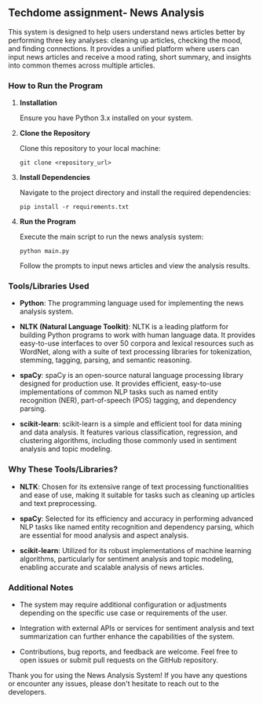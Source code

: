 <h2>Techdome assignment- News Analysis</h2>

This system is designed to help users understand news articles better by performing three key analyses: cleaning up articles, checking the mood, and finding connections. It provides a unified platform where users can input news articles and receive a mood rating, short summary, and insights into common themes across multiple articles.

### How to Run the Program

1. **Installation**

   Ensure you have Python 3.x installed on your system.

2. **Clone the Repository**

   Clone this repository to your local machine:
   ```
   git clone <repository_url>
   ```

3. **Install Dependencies**

   Navigate to the project directory and install the required dependencies:
   ```
   pip install -r requirements.txt
   ```

4. **Run the Program**

   Execute the main script to run the news analysis system:
   ```
   python main.py
   ```

   Follow the prompts to input news articles and view the analysis results.

### Tools/Libraries Used

- **Python**: The programming language used for implementing the news analysis system.
  
- **NLTK (Natural Language Toolkit)**: NLTK is a leading platform for building Python programs to work with human language data. It provides easy-to-use interfaces to over 50 corpora and lexical resources such as WordNet, along with a suite of text processing libraries for tokenization, stemming, tagging, parsing, and semantic reasoning.

- **spaCy**: spaCy is an open-source natural language processing library designed for production use. It provides efficient, easy-to-use implementations of common NLP tasks such as named entity recognition (NER), part-of-speech (POS) tagging, and dependency parsing.

- **scikit-learn**: scikit-learn is a simple and efficient tool for data mining and data analysis. It features various classification, regression, and clustering algorithms, including those commonly used in sentiment analysis and topic modeling.

### Why These Tools/Libraries?

- **NLTK**: Chosen for its extensive range of text processing functionalities and ease of use, making it suitable for tasks such as cleaning up articles and text preprocessing.

- **spaCy**: Selected for its efficiency and accuracy in performing advanced NLP tasks like named entity recognition and dependency parsing, which are essential for mood analysis and aspect analysis.

- **scikit-learn**: Utilized for its robust implementations of machine learning algorithms, particularly for sentiment analysis and topic modeling, enabling accurate and scalable analysis of news articles.

### Additional Notes

- The system may require additional configuration or adjustments depending on the specific use case or requirements of the user.

- Integration with external APIs or services for sentiment analysis and text summarization can further enhance the capabilities of the system.

- Contributions, bug reports, and feedback are welcome. Feel free to open issues or submit pull requests on the GitHub repository.

Thank you for using the News Analysis System! If you have any questions or encounter any issues, please don't hesitate to reach out to the developers.
